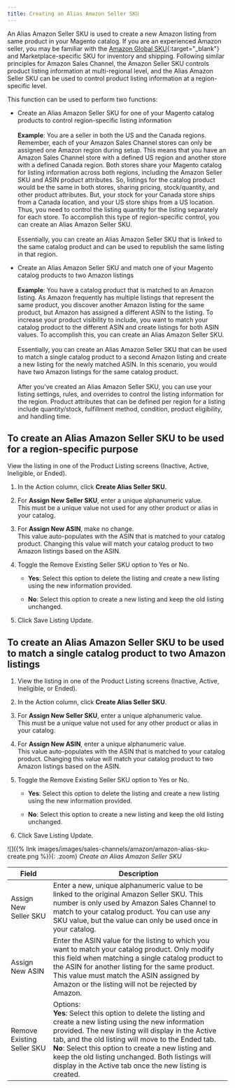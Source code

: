 ```yaml
---
title: Creating an Alias Amazon Seller SKU 
---
```



An Alias Amazon Seller SKU is used to create a new Amazon listing from same product in your Magento catalog. If you are an experienced Amazon seller, you may be familiar with the [Amazon Global SKU][1]{:target="_blank"} and Marketplace-specific SKU for inventory and shipping. Following similar principles for Amazon Sales Channel, the Amazon Seller SKU controls product listing information at multi-regional level, and the Alias Amazon Seller SKU can be used to control product listing information at a region-specific level.

This function can be used to perform two functions:

- Create an Alias Amazon Seller SKU for one of your Magento catalog products to control region-specific listing information<br />
<br />**Example**: You are a seller in both the US and the Canada regions. Remember, each of your Amazon Sales Channel stores can only be assigned one Amazon region during setup. This means that you have an Amazon Sales Channel store with a defined US region and another store with a defined Canada region. Both stores share your Magento catalog for listing information across both regions, including the Amazon Seller SKU and ASIN product attributes. So, listings for the catalog product would be the same in both stores, sharing pricing, stock/quantity, and other product attributes. But, your stock for your Canada store ships from a Canada location, and your US store ships from a US location. Thus, you need to control the listing quantity for the listing separately for each store. To accomplish this type of region-specific control, you can create an Alias Amazon Seller SKU.<br />
<br />Essentially, you can create an Alias Amazon Seller SKU that is linked to the same catalog product and can be used to republish the same listing in that region.

- Create an Alias Amazon Seller SKU and match one of your Magento catalog products to two Amazon listings<br />
<br />**Example**: You have a catalog product that is matched to an Amazon listing. As Amazon frequently has multiple listings that represent the same product, you discover another Amazon listing for the same product, but Amazon has assigned a different ASIN to the listing. To increase your product visibility to include, you want to match your catalog product to the different ASIN and create listings for both ASIN values. To accomplish this, you can create an Alias Amazon Seller SKU.<br />
<br />Essentially, you can create an Alias Amazon Seller SKU that can be used to match a single catalog product to a second Amazon listing and create a new listing for the newly matched ASIN. In this scenario, you would have two Amazon listings for the same catalog product.<br />
<br />After you've created an Alias Amazon Seller SKU, you can use your listing settings, rules, and overrides to control the listing information for the region. Product attributes that can be defined per region for a listing include quantity/stock, fulfillment method, condition, product eligibility, and handling time.

## To create an Alias Amazon Seller SKU to be used for a region-specific purpose

View the listing in one of the Product Listing screens (Inactive, Active, Ineligible, or Ended).

1. In the Action column, click **Create Alias Seller SKU**.

1. For **Assign New Seller SKU**, enter a unique alphanumeric value.
<br />This must be a unique value not used for any other product or alias in your catalog.

1. For **Assign New ASIN**, make no change.
<br />This value auto-populates with the ASIN that is matched to your catalog product. Changing this value will match your catalog product to two Amazon listings based on the ASIN.

1. Toggle the Remove Existing Seller SKU option to Yes or No.

    - **Yes**: Select this option to delete the listing and create a new listing using the new information provided.

    - **No**: Select this option to create a new listing and keep the old listing unchanged.

1. Click <span class="btn">Save Listing Update</span>.

## To create an Alias Amazon Seller SKU to be used to match a single catalog product to two Amazon listings

1. View the listing in one of the Product Listing screens (Inactive, Active, Ineligible, or Ended).

1. In the Action column, click **Create Alias Seller SKU**.

1. For **Assign New Seller SKU**, enter a unique alphanumeric value.
<br />This must be a unique value not used for any other product or alias in your catalog.

1. For **Assign New ASIN**, enter a unique alphanumeric value.
<br />This value auto-populates with the ASIN that is matched to your catalog product. Changing this value will match your catalog product to two Amazon listings based on the ASIN.

1. Toggle the Remove Existing Seller SKU option to Yes or No.

    - **Yes**: Select this option to delete the listing and create a new listing using the new information provided.

    - **No**: Select this option to create a new listing and keep the old listing unchanged.

1. Click <span class="btn">Save Listing Update</span>.

![]({% link images/images/sales-channels/amazon/amazon-alias-sku-create.png %}){: .zoom}
_Create an Alias Amazon Seller SKU_

|Field|Description|
|--- |--- |
|Assign New Seller SKU|Enter a new, unique alphanumeric value to be linked to the original Amazon Seller SKU. This number is only used by Amazon Sales Channel to match to your catalog product. You can use any SKU value, but the value can only be used once in your catalog. |
|Assign New ASIN|Enter the ASIN value for the listing to which you want to match your catalog product. Only modify this field when matching a single catalog product to the ASIN for another listing for the same product. This value must match the ASIN assigned by Amazon or the listing will not be rejected by Amazon. |
|Remove Existing Seller SKU|Options:<br/>**Yes**: Select this option to delete the listing and create a new listing using the new information provided. The new listing will display in the Active tab, and the old listing will move to the Ended tab.<br/>**No**: Select this option to create a new listing and keep the old listing unchanged. Both listings will display in the Active tab once the new listing is created. |

[1]: https://sellercentral.amazon.com/gp/help/external/help.html?itemID=201394090&amp;language=en_US&amp;ref=efph_201394090_cont_G201062890
